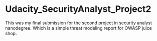 # Udacity_SecurityAnalyst_Project2
This was my final submission for the second project in security analyst nanodegree. Which is a simple threat modeling report for OWASP juice shop.
